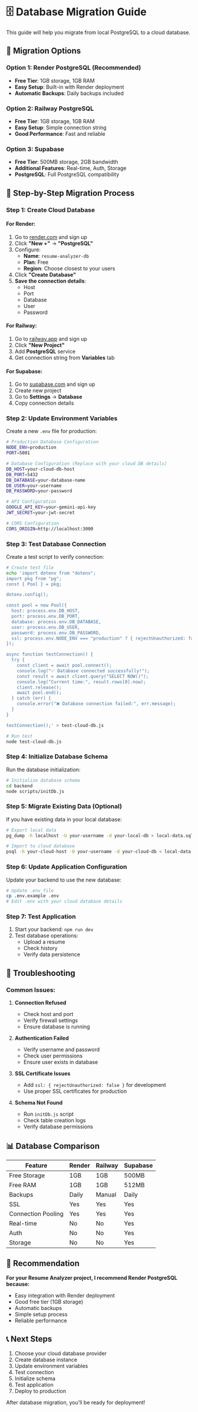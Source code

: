 # 🗄️ Database Migration Guide

This guide will help you migrate from local PostgreSQL to a cloud database.

## 🎯 **Migration Options**

### **Option 1: Render PostgreSQL (Recommended)**
- **Free Tier**: 1GB storage, 1GB RAM
- **Easy Setup**: Built-in with Render deployment
- **Automatic Backups**: Daily backups included

### **Option 2: Railway PostgreSQL**
- **Free Tier**: 1GB storage, 1GB RAM
- **Easy Setup**: Simple connection string
- **Good Performance**: Fast and reliable

### **Option 3: Supabase**
- **Free Tier**: 500MB storage, 2GB bandwidth
- **Additional Features**: Real-time, Auth, Storage
- **PostgreSQL**: Full PostgreSQL compatibility

## 🚀 **Step-by-Step Migration Process**

### **Step 1: Create Cloud Database**

#### **For Render:**
1. Go to [render.com](https://render.com) and sign up
2. Click **"New +"** → **"PostgreSQL"**
3. Configure:
   - **Name**: `resume-analyzer-db`
   - **Plan**: Free
   - **Region**: Choose closest to your users
4. Click **"Create Database"**
5. **Save the connection details**:
   - Host
   - Port
   - Database
   - User
   - Password

#### **For Railway:**
1. Go to [railway.app](https://railway.app) and sign up
2. Click **"New Project"**
3. Add **PostgreSQL** service
4. Get connection string from **Variables** tab

#### **For Supabase:**
1. Go to [supabase.com](https://supabase.com) and sign up
2. Create new project
3. Go to **Settings** → **Database**
4. Copy connection details

### **Step 2: Update Environment Variables**

Create a new `.env` file for production:

```bash
# Production Database Configuration
NODE_ENV=production
PORT=5001

# Database Configuration (Replace with your cloud DB details)
DB_HOST=your-cloud-db-host
DB_PORT=5432
DB_DATABASE=your-database-name
DB_USER=your-username
DB_PASSWORD=your-password

# API Configuration
GOOGLE_API_KEY=your-gemini-api-key
JWT_SECRET=your-jwt-secret

# CORS Configuration
CORS_ORIGIN=http://localhost:3000
```

### **Step 3: Test Database Connection**

Create a test script to verify connection:

```bash
# Create test file
echo 'import dotenv from "dotenv";
import pkg from "pg";
const { Pool } = pkg;

dotenv.config();

const pool = new Pool({
  host: process.env.DB_HOST,
  port: process.env.DB_PORT,
  database: process.env.DB_DATABASE,
  user: process.env.DB_USER,
  password: process.env.DB_PASSWORD,
  ssl: process.env.NODE_ENV === "production" ? { rejectUnauthorized: false } : false,
});

async function testConnection() {
  try {
    const client = await pool.connect();
    console.log("✅ Database connected successfully!");
    const result = await client.query("SELECT NOW()");
    console.log("Current time:", result.rows[0].now);
    client.release();
    await pool.end();
  } catch (err) {
    console.error("❌ Database connection failed:", err.message);
  }
}

testConnection();' > test-cloud-db.js

# Run test
node test-cloud-db.js
```

### **Step 4: Initialize Database Schema**

Run the database initialization:

```bash
# Initialize database schema
cd backend
node scripts/initDb.js
```

### **Step 5: Migrate Existing Data (Optional)**

If you have existing data in your local database:

```bash
# Export local data
pg_dump -h localhost -U your-username -d your-local-db > local-data.sql

# Import to cloud database
psql -h your-cloud-host -U your-username -d your-cloud-db < local-data.sql
```

### **Step 6: Update Application Configuration**

Update your backend to use the new database:

```bash
# Update .env file
cp .env.example .env
# Edit .env with your cloud database details
```

### **Step 7: Test Application**

1. Start your backend: `npm run dev`
2. Test database operations:
   - Upload a resume
   - Check history
   - Verify data persistence

## 🔧 **Troubleshooting**

### **Common Issues:**

1. **Connection Refused**
   - Check host and port
   - Verify firewall settings
   - Ensure database is running

2. **Authentication Failed**
   - Verify username and password
   - Check user permissions
   - Ensure user exists in database

3. **SSL Certificate Issues**
   - Add `ssl: { rejectUnauthorized: false }` for development
   - Use proper SSL certificates for production

4. **Schema Not Found**
   - Run `initDb.js` script
   - Check table creation logs
   - Verify database permissions

## 📊 **Database Comparison**

| Feature | Render | Railway | Supabase |
|---------|--------|---------|----------|
| Free Storage | 1GB | 1GB | 500MB |
| Free RAM | 1GB | 1GB | 512MB |
| Backups | Daily | Manual | Daily |
| SSL | Yes | Yes | Yes |
| Connection Pooling | Yes | Yes | Yes |
| Real-time | No | No | Yes |
| Auth | No | No | Yes |
| Storage | No | No | Yes |

## 🎯 **Recommendation**

**For your Resume Analyzer project, I recommend Render PostgreSQL because:**
- Easy integration with Render deployment
- Good free tier (1GB storage)
- Automatic backups
- Simple setup process
- Reliable performance

## 📞 **Next Steps**

1. Choose your cloud database provider
2. Create database instance
3. Update environment variables
4. Test connection
5. Initialize schema
6. Test application
7. Deploy to production

After database migration, you'll be ready for deployment!